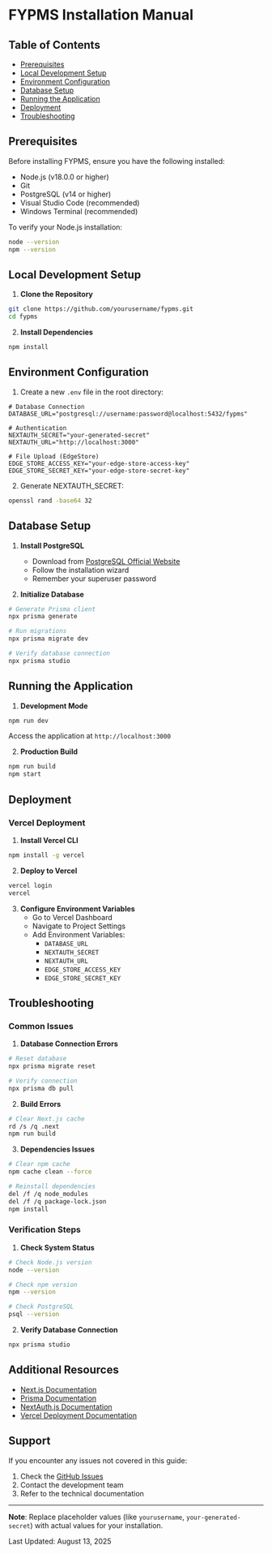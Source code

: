 # FYPMS Installation Manual

## Table of Contents
- [Prerequisites](#prerequisites)
- [Local Development Setup](#local-development-setup)
- [Environment Configuration](#environment-configuration)
- [Database Setup](#database-setup)
- [Running the Application](#running-the-application)
- [Deployment](#deployment)
- [Troubleshooting](#troubleshooting)

## Prerequisites

Before installing FYPMS, ensure you have the following installed:

- Node.js (v18.0.0 or higher)
- Git
- PostgreSQL (v14 or higher)
- Visual Studio Code (recommended)
- Windows Terminal (recommended)

To verify your Node.js installation:
```bash
node --version
npm --version
```

## Local Development Setup

1. **Clone the Repository**
```bash
git clone https://github.com/yourusername/fypms.git
cd fypms
```

2. **Install Dependencies**
```bash
npm install
```

## Environment Configuration

1. Create a new `.env` file in the root directory:

```env
# Database Connection
DATABASE_URL="postgresql://username:password@localhost:5432/fypms"

# Authentication
NEXTAUTH_SECRET="your-generated-secret"
NEXTAUTH_URL="http://localhost:3000"

# File Upload (EdgeStore)
EDGE_STORE_ACCESS_KEY="your-edge-store-access-key"
EDGE_STORE_SECRET_KEY="your-edge-store-secret-key"
```

2. Generate NEXTAUTH_SECRET:
```bash
openssl rand -base64 32
```

## Database Setup

1. **Install PostgreSQL**
   - Download from [PostgreSQL Official Website](https://www.postgresql.org/download/windows/)
   - Follow the installation wizard
   - Remember your superuser password

2. **Initialize Database**
```bash
# Generate Prisma client
npx prisma generate

# Run migrations
npx prisma migrate dev

# Verify database connection
npx prisma studio
```

## Running the Application

1. **Development Mode**
```bash
npm run dev
```
Access the application at `http://localhost:3000`

2. **Production Build**
```bash
npm run build
npm start
```

## Deployment

### Vercel Deployment

1. **Install Vercel CLI**
```bash
npm install -g vercel
```

2. **Deploy to Vercel**
```bash
vercel login
vercel
```

3. **Configure Environment Variables**
   - Go to Vercel Dashboard
   - Navigate to Project Settings
   - Add Environment Variables:
     - `DATABASE_URL`
     - `NEXTAUTH_SECRET`
     - `NEXTAUTH_URL`
     - `EDGE_STORE_ACCESS_KEY`
     - `EDGE_STORE_SECRET_KEY`

## Troubleshooting

### Common Issues

1. **Database Connection Errors**
```bash
# Reset database
npx prisma migrate reset

# Verify connection
npx prisma db pull
```

2. **Build Errors**
```bash
# Clear Next.js cache
rd /s /q .next
npm run build
```

3. **Dependencies Issues**
```bash
# Clear npm cache
npm cache clean --force

# Reinstall dependencies
del /f /q node_modules
del /f /q package-lock.json
npm install
```

### Verification Steps

1. **Check System Status**
```bash
# Check Node.js version
node --version

# Check npm version
npm --version

# Check PostgreSQL
psql --version
```

2. **Verify Database Connection**
```bash
npx prisma studio
```

## Additional Resources

- [Next.js Documentation](https://nextjs.org/docs)
- [Prisma Documentation](https://www.prisma.io/docs)
- [NextAuth.js Documentation](https://next-auth.js.org)
- [Vercel Deployment Documentation](https://vercel.com/docs)

## Support

If you encounter any issues not covered in this guide:

1. Check the [GitHub Issues](https://github.com/yourusername/fypms/issues)
2. Contact the development team
3. Refer to the technical documentation

---

**Note**: Replace placeholder values (like `yourusername`, `your-generated-secret`) with actual values for your installation.

Last Updated: August 13, 2025